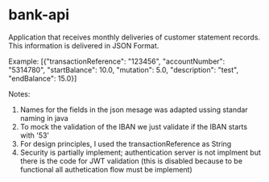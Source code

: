 # bank-api
Application that receives monthly deliveries of customer statement records. This information is delivered in JSON Format.

Example: [{"transactionReference": "123456", "accountNumber": "5314780", "startBalance": 10.0, "mutation": 5.0, "description": "test", "endBalance": 15.0}]

Notes:
1. Names for the fields in the json mesage was adapted ussing standar naming in java
2. To mock the validation of the IBAN we just validate if the IBAN starts with '53'
3. For design principles, I used the transactionReference as String
4. Security is partially implement; authentication server is not implment but there is the code for JWT validation (this is disabled because to be functional all authetication flow must be implement)
